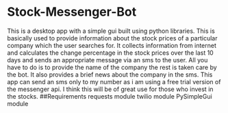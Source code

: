 
# Stock-Messenger-Bot
This is a desktop app with a simple gui built using python libraries. This is basically used to provide information about the stock prices of a particular company which the user searches for. It collects information from internet and calculates the change percentage in the stock prices over the last 10 days and sends an appropriate message via an sms to the user. All you have to do is to provide the name of the company the rest is taken care by the bot. It also provides a brief news about the company in the sms. This app can send an sms only to my number as i am using a free trial version of the messenger api. I think this will be of great use for those who invest in the stocks.
##Requirements
requests module
twilio module
PySimpleGui module
